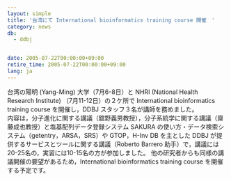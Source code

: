 ```yaml
---
layout: simple
title: '台湾にて International bioinformatics training course 開催　'
category: news
db:
  - ddbj


date: 2005-07-22T00:00:00+09:00
retire_time: 2005-07-22T00:00:00+09:00
lang: ja
---
```


台湾の陽明 (Yang-Ming) 大学（7月6-8日）と NHRI (National Health Research Institute) （7月11-12日）の２ケ所で International bioinformatics training course を開催し，DDBJ スタッフ３名が講師を務めました。<br>内容は，分子進化に関する講議（舘野義男教授），分子系統学に関する講議（齋藤成也教授）と塩基配列データ登録システム SAKURA の使い方・データ検索システム（getentry，ARSA，SRS）や GTOP，H-Inv DB を主とした DDBJ が提供するサービスとツールに関する講議（Roberto Barrero 助手）で，講議には20-25名の，実習には10-15名の方が参加しました。 他の研究者からも同様の講議開催の要望があるため，International bioinformatics training course を開催する予定です。
